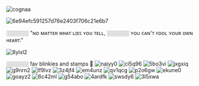 ![cognaa](https://github.com/user-attachments/assets/1e83a1c0-ca2a-4ed0-8e31-622d66ddd019)

![6e94efc591257d76e2403f706c21e6b7](https://github.com/user-attachments/assets/d6b2a0a1-2f2d-4f11-a56c-0d5f04a340f6)

░░░░░░ "ɴᴏ ᴍᴀᴛᴛᴇʀ ᴡʜᴀᴛ ʟɪᴇꜱ ʏᴏᴜ ᴛᴇʟʟ,
░░░░░░ ʏᴏᴜ ᴄᴀɴ'ᴛ ꜰᴏᴏʟ ʏᴏᴜʀ ᴏᴡɴ ʜᴇᴀʀᴛ."

![8ylxl2](https://github.com/user-attachments/assets/0e276b55-00c2-493c-8d58-3d0f0ff351e7)

░░░░░░ fav blinkies and stamps 🐾
![naiyy0](https://github.com/user-attachments/assets/89f0d7c8-5daa-4ce6-9073-d5e1815a8f56)
![ci5q96](https://github.com/user-attachments/assets/23964fb2-c699-4316-8fd9-9a40b9de6a14)
![5bo3vi](https://github.com/user-attachments/assets/28e5fd27-78c5-4d2f-ac5f-4ab3e64e3ce7)
![jxgxiq](https://github.com/user-attachments/assets/e1877348-f934-4677-9217-e232fbb53751)
![g9nrn2](https://github.com/user-attachments/assets/1eae4506-418d-43ee-8e27-1a44aa633049)
![lf9lvz](https://github.com/user-attachments/assets/edfa69d3-aa41-412c-bc37-ba8d49b9c66c)
![3z4jf4](https://github.com/user-attachments/assets/bb10c3ec-9563-469a-a5dc-2f41132f951e)
![em4unz](https://github.com/user-attachments/assets/9dc1b86b-a558-4434-93c8-6d5c9c8e3f61)
![qv1qcg](https://github.com/user-attachments/assets/be89c900-449e-4923-ab76-6dfa2525d0d5)
![p2o6gw](https://github.com/user-attachments/assets/4c2ebe23-0650-4d75-b157-abd797fa5c22)
![ekune0](https://github.com/user-attachments/assets/c5100cad-7ee6-480b-a348-238d8d716a5a)
![goayz2](https://github.com/user-attachments/assets/4ad996e5-91e4-4242-831e-4d43afa030ac)
![6c42ml](https://github.com/user-attachments/assets/88b1f539-455d-4fc2-9268-9e57384b6f4e)
![g54abo](https://github.com/user-attachments/assets/d1fa581a-ddd5-4213-be69-9d85f8ade135)
![4ardfk](https://github.com/user-attachments/assets/57ea79f3-1613-481d-839d-87752a319208)
![swsdy6](https://github.com/user-attachments/assets/fd266485-7a0a-489b-8a00-fa54ad732f21)
![3l5xwa](https://github.com/user-attachments/assets/6c25c35f-e8dc-4fc6-9e7b-83b383c71104)

